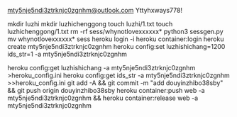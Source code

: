 mty5nje5ndi3ztrknjc0zgnhm@outlook.com
Yttyhxways778!

mkdir luzhi
mkdir luzhichenggong
touch luzhi/1.txt
touch luzhichenggong/1.txt
rm -rf sess/whynotlovexxxxxx*
python3 sessgen.py
mv whynotlovexxxxxx* sess
heroku login -i
heroku container:login
heroku create mty5nje5ndi3ztrknjc0zgnhm
heroku config:set luzhishichang=1200 ids_str=1 -a mty5nje5ndi3ztrknjc0zgnhm

heroku config:get luzhishichang -a mty5nje5ndi3ztrknjc0zgnhm >heroku_config.ini
heroku config:get ids_str -a mty5nje5ndi3ztrknjc0zgnhm >>heroku_config.ini
git add -A && git commit -m "add douyinzhibo38sby" && git push origin douyinzhibo38sby
heroku container:push web -a mty5nje5ndi3ztrknjc0zgnhm && heroku container:release web -a mty5nje5ndi3ztrknjc0zgnhm